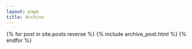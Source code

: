 ```yaml
---
layout: page
title: Archive
---
```


{% for post in site.posts reverse %}
        {% include archive_post.html %}
{% endfor %}
  </ul>